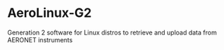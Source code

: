 # AeroLinux-G2
Generation 2 software for Linux distros to retrieve and upload data from AERONET instruments
